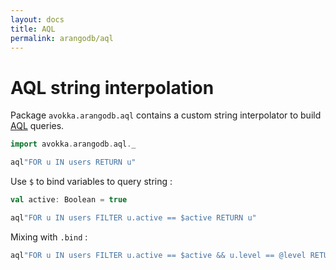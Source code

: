 ```yaml
---
layout: docs
title: AQL
permalink: arangodb/aql
---
```


# AQL string interpolation

Package `avokka.arangodb.aql` contains a custom string interpolator to build [AQL](https://www.arangodb.com/docs/stable/aql/index.html) queries.

```scala mdoc
import avokka.arangodb.aql._

aql"FOR u IN users RETURN u"
```

Use `$` to bind variables to query string :

```scala mdoc
val active: Boolean = true

aql"FOR u IN users FILTER u.active == $active RETURN u"
```

Mixing with `.bind` :

```scala mdoc
aql"FOR u IN users FILTER u.active == $active && u.level == @level RETURN u".bind("level", "newbie")
```